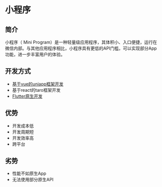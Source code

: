 # 小程序

## 简介

小程序（ Mini Program）是一种轻量级应用程序，其体积小、入口便捷，运行在微信内部。与其他应用程序相比，小程序具有更低的API门槛，可以实现部分App功能，进一步丰富用户的体验。

## 开发方式

- [基于vue的uniapp框架开发](./uniapp.md)
- 基于react的taro框架开发
- [Flutter原生开发](./flutter.md)

## 优势

- 开发成本低
- 开发周期短
- 开发效率高
- 跨平台

## 劣势

- 性能不如原生App
- 无法使用部分原生API
